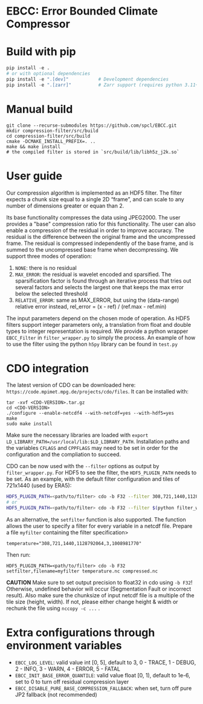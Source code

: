 EBCC: Error Bounded Climate Compressor
======================================

# Build with pip
```python
pip install -e .
# or with optional dependencies
pip install -e ".[dev]"           # Development dependencies
pip install -e ".[zarr]"          # Zarr support (requires python 3.11+ for zarr 3.0+)
```

# Manual build
```
git clone --recurse-submodules https://github.com/spcl/EBCC.git
mkdir compression-filter/src/build
cd compression-filter/src/build
cmake -DCMAKE_INSTALL_PREFIX=. ..
make && make install
# the compiled filter is stored in `src/build/lib/libh5z_j2k.so`
```

# User guide
Our compression algorithm is implemented as an HDF5 filter. The filter expects a chunk size equal to a single 2D “frame”, and can scale to any number of dimensions greater or equan than 2.

Its base functionality compresses the data using JPEG2000. The user provides a "base" compression ratio for this functionality.
The user can also enable a compression of the residual in order to improve accuracy. The residual is the difference between the original frame and the uncompressed frame. The residual is compressed independently of the base frame, and is summed to the uncompressed base frame when decompressing. We support three modes of operation:
1. `NONE`: there is no residual
2. `MAX_ERROR`: the residual is wavelet encoded and sparsified. The sparsification factor is found through an iterative process that tries out several factors and selects the largest one that keeps the max error below the selected threshold
3. `RELATIVE_ERROR`: same as MAX_ERROR, but using the (data-range) relative error instead, rel_error = (x - ref) / (ref.max - ref.min)

The input parameters depend on the chosen mode of operation. As HDF5 filters support integer parameters only, a translation from float and double types to integer representation is required. We provide a python wrapper `EBCC_Filter` in `filter_wrapper.py` to simply the process. An example of how to use the filter using the python `h5py` library can be found in `test.py`

# CDO integration
The latest version of CDO can be downloaded here: `https://code.mpimet.mpg.de/projects/cdo/files`. It can be installed with:
```
tar -xvf <CDO-VERSION>.tar.gz
cd <CDO-VERSION>
./configure --enable-netcdf4 --with-netcdf=yes --with-hdf5=yes
make
sudo make install
```

Make sure the necessary libraries are loaded with `export LD_LIBRARY_PATH=/usr/local/lib:$LD_LIBRARY_PATH`. Installation paths and the variables `CFLAGS` and `CPPFLAGS` may need to be set in order for the configuration and the compliation to succeed.

CDO can be now used with the `--filter` options as output by `filter_wrapper.py`. For HDF5 to see the filter, the `HDF5_PLUGIN_PATH` needs to be set.
As an example, with the default filter configuration and tiles of 721x1440 (used by ERA5):
```bash
HDF5_PLUGIN_PATH=<path/to/filter> cdo -b F32 --filter 308,721,1440,1128792064,3,1008981770 copy temperature.nc compressed.nc
# or
HDF5_PLUGIN_PATH=<path/to/filter> cdo -b F32 --filter $(python filter_wrapper.py --base_cr 30 --height 721 --width 1440 -m 0.5) copy temperature.nc compressed.nc
```

As an alternative, the `setfilter` function is also supported. The function allows the user to specify a filter for every variable in a netcdf file. Prepare a file `myfilter` containing the filter specification>
```
temperature="308,721,1440,1128792064,3,1008981770"
```

Then run:
```
HDF5_PLUGIN_PATH=<path/to/filter> cdo -b F32 setfilter,filename=myfilter temperature.nc compressed.nc
```
**CAUTION** Make sure to set output precision to float32 in cdo using `-b F32`! Otherwise, undefined behavior will occur (Segmentation Fault or incorrect result). Also make sure the chunksize of input netcdf file is a multiple of the tile size (height, width). If not, please either change height & width or rechunk the file using `nccopy -c ...` .

# Extra configurations through environment variables
- `EBCC_LOG_LEVEL`: valid value int [0, 5], default to 3, 0 - TRACE, 1 - DEBUG, 2 - INFO, 3 - WARN, 4 - ERROR, 5 - FATAL
- `EBCC_INIT_BASE_ERROR_QUANTILE`: valid value float [0, 1), default to 1e-6, set to 0 to turn off residual compression layer
- `EBCC_DISABLE_PURE_BASE_COMPRESSION_FALLBACK`: when set, turn off pure JP2 fallback (not recommended)
